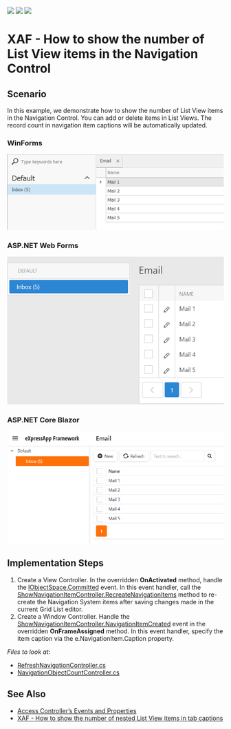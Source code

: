 <!-- default badges list -->
![](https://img.shields.io/endpoint?url=https://codecentral.devexpress.com/api/v1/VersionRange/372624392/21.1.3%2B)
[![](https://img.shields.io/badge/Open_in_DevExpress_Support_Center-FF7200?style=flat-square&logo=DevExpress&logoColor=white)](https://supportcenter.devexpress.com/ticket/details/T1002750)
[![](https://img.shields.io/badge/📖_How_to_use_DevExpress_Examples-e9f6fc?style=flat-square)](https://docs.devexpress.com/GeneralInformation/403183)
<!-- default badges end -->
# XAF - How to show the number of List View items in the Navigation Control

## Scenario

In this example, we demonstrate how to show the number of List View items in the Navigation Control. You can add or delete items in List Views. The record count in navigation item captions will be automatically updated. 

### WinForms

<img src="./media/example-win.png" width="600">


### ASP.NET Web Forms

<img src="./media/example-web.png" width="600">


### ASP.NET Core Blazor

<img src="./media/example-blazor.png" width="600">


## Implementation Steps

1. Create a View Controller. In the overridden **OnActivated** method, handle the [IObjectSpace.Committed](https://docs.devexpress.com/eXpressAppFramework/DevExpress.ExpressApp.IObjectSpace.Committed) event. In this event handler, call the [ShowNavigationItemController.RecreateNavigationItems](https://docs.devexpress.com/eXpressAppFramework/DevExpress.ExpressApp.SystemModule.ShowNavigationItemController.RecreateNavigationItems) method to re-create the Navigation System items after saving changes made in the current Grid List editor.
2. Create a Window Controller. Handle the [ShowNavigationItemController.NavigationItemCreated](https://docs.devexpress.com/eXpressAppFramework/DevExpress.ExpressApp.SystemModule.ShowNavigationItemController.NavigationItemCreated) event in the overridden **OnFrameAssigned** method. In this event handler, specify the item caption via the e.NavigationItem.Caption property.

<!-- default file list --> 
*Files to look at*:
* [RefreshNavigationController.cs](./ItemCount/Module/CS/ItemCount.Module/Controllers/RefreshNavigationController.cs) 
* [NavigationObjectCountController.cs](./ItemCount/Module/CS/ItemCount.Module/Controllers/NavigationObjectCountController.cs) 
<!-- default file list end -->

## See Also

- [Access Controller’s Events and Properties](https://docs.devexpress.com/eXpressAppFramework/112676/concepts/controllers-and-actions/customize-controllers-and-actions#access-controllers-events-and-properties)
- [XAF - How to show the number of nested List View items in tab captions](https://github.com/DevExpress-Examples/XAF-How-to-show-the-number-of-nested-list-views-items-in-tab-captions)
